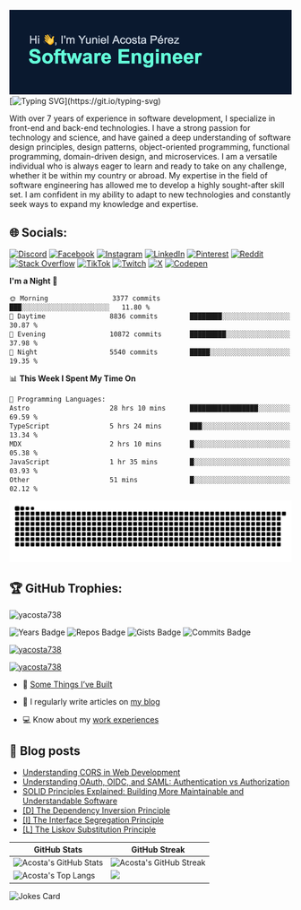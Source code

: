 [![Yuniel Acosta Pérez](assets/github-banner.png)](https://github.com/yacosta738)
[![Typing SVG](https://readme-typing-svg.herokuapp.com?font=Fira+Code&pause=1000&color=64FFDA&width=435&lines=If+I+cannot+do+great+things%2C;+I+can+do+small+things+in+a+great+way.)](https://git.io/typing-svg)

With over 7 years of experience in software development, I specialize in front-end and back-end technologies. I have a strong passion for technology and science, and have gained a deep understanding of software design principles, design patterns, object-oriented programming, functional programming, domain-driven design, and microservices. I am a versatile individual who is always eager to learn and ready to take on any challenge, whether it be within my country or abroad. My expertise in the field of software engineering has allowed me to develop a highly sought-after skill set. I am confident in my ability to adapt to new technologies and constantly seek ways to expand my knowledge and expertise.

## 🌐 Socials:
[![Discord](https://img.shields.io/badge/Discord-%237289DA.svg?logo=discord&logoColor=white)](https://discord.gg/yacosta738) [![Facebook](https://img.shields.io/badge/Facebook-%231877F2.svg?logo=Facebook&logoColor=white)](https://facebook.com/yacosta738) [![Instagram](https://img.shields.io/badge/Instagram-%23E4405F.svg?logo=Instagram&logoColor=white)](https://instagram.com/yacosta738) [![LinkedIn](https://img.shields.io/badge/LinkedIn-%230077B5.svg?logo=linkedin&logoColor=white)](https://linkedin.com/in/yacosta738) [![Pinterest](https://img.shields.io/badge/Pinterest-%23E60023.svg?logo=Pinterest&logoColor=white)](https://pinterest.com/yacosta738) [![Reddit](https://img.shields.io/badge/Reddit-%23FF4500.svg?logo=Reddit&logoColor=white)](https://reddit.com/user/yacosta738) [![Stack Overflow](https://img.shields.io/badge/-Stackoverflow-FE7A16?logo=stack-overflow&logoColor=white)](https://stackoverflow.com/users/9894376) [![TikTok](https://img.shields.io/badge/TikTok-%23000000.svg?logo=TikTok&logoColor=white)](https://tiktok.com/@yacosta738) [![Twitch](https://img.shields.io/badge/Twitch-%239146FF.svg?logo=Twitch&logoColor=white)](https://twitch.tv/yacosta738) [![X](https://img.shields.io/badge/X-black.svg?logo=X&logoColor=white)](https://x.com/yacosta738) [![Codepen](https://img.shields.io/badge/Codepen-000000?style=for-the-badge&logo=codepen&logoColor=white)](https://codepen.io/yacosta738) 

<!--START_SECTION:waka-->
**I'm a Night 🦉** 

```text
🌞 Morning                3377 commits        ███░░░░░░░░░░░░░░░░░░░░░░   11.80 % 
🌆 Daytime                8836 commits        ████████░░░░░░░░░░░░░░░░░   30.87 % 
🌃 Evening                10872 commits       █████████░░░░░░░░░░░░░░░░   37.98 % 
🌙 Night                  5540 commits        █████░░░░░░░░░░░░░░░░░░░░   19.35 % 
```


📊 **This Week I Spent My Time On** 

```text
💬 Programming Languages: 
Astro                    28 hrs 10 mins      █████████████████░░░░░░░░   69.59 % 
TypeScript               5 hrs 24 mins       ███░░░░░░░░░░░░░░░░░░░░░░   13.34 % 
MDX                      2 hrs 10 mins       █░░░░░░░░░░░░░░░░░░░░░░░░   05.38 % 
JavaScript               1 hr 35 mins        █░░░░░░░░░░░░░░░░░░░░░░░░   03.93 % 
Other                    51 mins             █░░░░░░░░░░░░░░░░░░░░░░░░   02.12 % 
```


<!--END_SECTION:waka-->

<picture>
  <source media="(prefers-color-scheme: dark)" srcset="https://github.com/yacosta738/yacosta738/blob/output/github-snake-dark.svg" />
  <source media="(prefers-color-scheme: light)" srcset="https://github.com/yacosta738/yacosta738/blob/output/github-snake.svg" />
  <img alt="github-snake" src="https://github.com/yacosta738/yacosta738/blob/output/github-snake.svg" />
</picture>

## 🏆 GitHub Trophies:

<p style="text-align: left;"> <img src="https://komarev.com/ghpvc/?username=yacosta738&label=Profile%20views&color=64ffda&style=plastic&label=PROFILE+VIEWS" alt="yacosta738" /> </p>

![Years Badge](https://badges.pufler.dev/years/yacosta738)
![Repos Badge](https://badges.pufler.dev/repos/yacosta738)
![Gists Badge](https://badges.pufler.dev/gists/yacosta738)
![Commits Badge](https://badges.pufler.dev/commits/yearly/yacosta738)

<p style="text-align: left;"> <a href="https://github.com/ryo-ma/github-profile-trophy"><img src="https://github-profile-trophy.vercel.app/?username=yacosta738" alt="yacosta738" /></a> </p>

<p style="text-align: left;"> <a href="https://twitter.com/yacosta738" target="blank"><img src="https://img.shields.io/twitter/follow/yacosta738?logo=twitter&style=for-the-badge" alt="yacosta738" /></a> </p>


- :satellite: [Some Things I’ve Built](https://www.yunielacosta.com/#projects)

- :memo: I regularly write articles on [my blog](https://www.yunielacosta.com/blog)

- :computer: Know about my [work experiences](https://www.yunielacosta.com/#jobs)

## :memo: Blog posts

<!-- BLOG-POST-LIST:START -->
- [Understanding CORS in Web Development](https://yunielacosta.com/posts/en/understanding-cors-in-web-development/)
- [Understanding OAuth, OIDC, and SAML: Authentication vs Authorization](https://yunielacosta.com/posts/en/understanding-oauth-oidc-and-saml-authentication-vs-authorization/)
- [SOLID Principles Explained: Building More Maintainable and Understandable Software](https://yunielacosta.com/posts/en/solid-principles-explained-building-more-maintainable-and-understandable-software/)
- [[D] The Dependency Inversion Principle](https://yunielacosta.com/posts/en/d-the-dependency-inversion-principle/)
- [[I] The Interface Segregation Principle](https://yunielacosta.com/posts/en/i-the-interface-segregation-principle/)
- [[L] The Liskov Substitution Principle](https://yunielacosta.com/posts/en/l-the-liskov-substitution-principle/)
<!-- BLOG-POST-LIST:END -->

| GitHub Stats  | GitHub Streak           |
| ------- | ---------------- |
| ![Acosta's GitHub Stats](https://github-stats-profile.vercel.app/api?username=yacosta738&show_icons=true&locale=en&theme=vue-dark)    | ![Acosta's GitHub Streak](https://github-readme-streak-stats.herokuapp.com/?user=yacosta738&theme=vue-dark) |
| ![Acosta's Top Langs](https://github-readme-stats.vercel.app/api/top-langs/?username=yacosta738&theme=vue-dark&hide_border=false&include_all_commits=true&count_private=true&layout=compact)  | ![](https://github-contributor-stats.vercel.app/api?username=yacosta738&limit=5&theme=vue-dark&combine_all_yearly_contributions=true)|

![Jokes Card](https://readme-jokes.vercel.app/api?theme=vue-dark)

